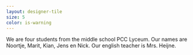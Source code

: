```yaml
---
layout: designer-tile
size: 5
color: is-warning
---
```

We are four students from the middle school PCC Lyceum. Our names are Noortje, Marit, Kian, Jens en Nick. Our english teacher is Mrs. Heijne.
